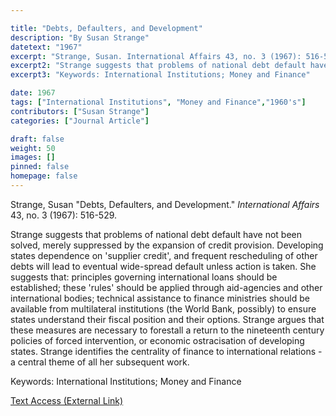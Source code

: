 ```yaml
---

title: "Debts, Defaulters, and Development"
description: "By Susan Strange"
datetext: "1967"
excerpt: "Strange, Susan. International Affairs 43, no. 3 (1967): 516-529."
excerpt2: "Strange suggests that problems of national debt default have not been solved, merely suppressed by the expansion of credit provision. Developing states dependence on ‘supplier credit’, and frequent rescheduling of other debts will lead to eventual wide-spread default unless action is taken. She suggests that: principles governing international loans should be established; these ‘rules’ should be applied through aid-agencies and other international bodies; technical assistance to finance ministries should be available from multilateral institutions (the World Bank, possibly) to ensure states understand their fiscal position and their options. Strange argues that these measures are necessary to forestall a return to the nineteenth century policies of forced intervention, or economic ostracisation of developing states. Strange identifies the centrality of finance to international relations - a central theme of all her subsequent work."
excerpt3: "Keywords: International Institutions; Money and Finance"

date: 1967
tags: ["International Institutions", "Money and Finance","1960's"]
contributors: ["Susan Strange"]
categories: ["Journal Article"]

draft: false
weight: 50
images: []
pinned: false
homepage: false
---
```


Strange, Susan "Debts, Defaulters, and Development." *International Affairs* 43, no. 3 (1967): 516-529.

Strange suggests that problems of national debt default have not been solved, merely suppressed by the expansion of credit provision. Developing states dependence on 'supplier credit', and frequent rescheduling of other debts will lead to eventual wide-spread default unless action is taken. She suggests that: principles governing international loans should be established; these 'rules' should be applied through aid-agencies and other international bodies; technical assistance to finance ministries should be available from multilateral institutions (the World Bank, possibly) to ensure states understand their fiscal position and their options. Strange argues that these measures are necessary to forestall a return to the nineteenth century policies of forced intervention, or economic ostracisation of developing states. Strange identifies the centrality of finance to international relations - a central theme of all her subsequent work.

Keywords: International Institutions; Money and Finance

[Text Access (External Link)](https://doi.org/10.2307/2613731)
